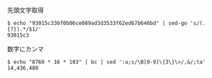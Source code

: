 

先頭文字取得
```console
$ echo "93015c336f0b06ce089ad3d3533f62ed67b646bd" | sed-go 's/(.{7}).*/$1/'
93015c3
```

数字にカンマ
```console
$ echo "8760 * 16 * 103" | bc | sed ':a;s/\B[0-9]\{3\}\>/,&/;ta'
14,436,480
```
